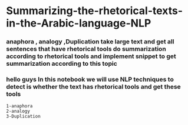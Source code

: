 # Summarizing-the-rhetorical-texts-in-the-Arabic-language-NLP
### anaphora , analogy ,Duplication take large text and get all sentences that have rhetorical tools do summarization according to rhetorical tools and implement snippet  to get summarization according to this topic 
### hello guys In this notebook we will use NLP techniques to detect is whether the text has rhetorical tools and get these tools
```
1-anaphora
2-analogy
3-Duplication

```


